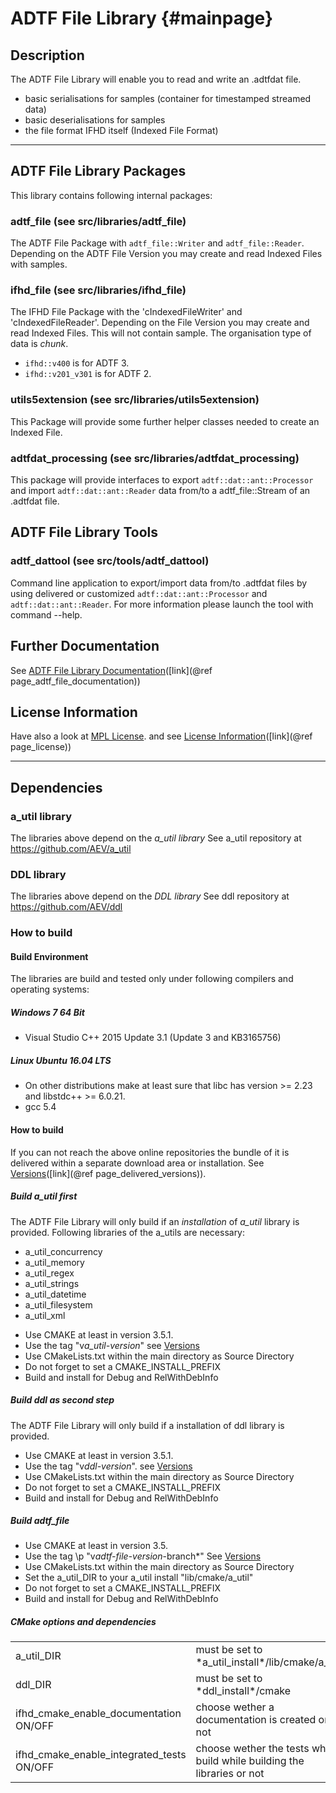 ADTF File Library      {#mainpage}
=================

## Description

The ADTF File Library will enable you to read and write an .adtfdat file.

* basic serialisations for samples (container for timestamped streamed data)
* basic deserialisations for samples
* the file format IFHD itself (Indexed File Format)

_____________________
 
## ADTF File Library Packages
 
This library contains following internal packages: 
 
### adtf_file (see src/libraries/adtf_file)
 
The ADTF File Package with `adtf_file::Writer` and `adtf_file::Reader`. Depending on the ADTF File Version you 
may create and read Indexed Files with samples.
  
### ifhd_file (see src/libraries/ifhd_file)

The IFHD File Package with the 'cIndexedFileWriter' and 'cIndexedFileReader'. Depending on the File Version you 
may create and read Indexed Files. This will not contain sample. The organisation type of data is *chunk*.
 
* `ifhd::v400` is for ADTF 3.
* `ifhd::v201_v301` is for ADTF 2.
 
### utils5extension (see src/libraries/utils5extension)

This Package will provide some further helper classes needed to create an Indexed File.

### adtfdat_processing (see src/libraries/adtfdat_processing)

This package will provide interfaces to export `adtf::dat::ant::Processor` and 
import `adtf::dat::ant::Reader` data from/to a adtf_file::Stream of an .adtfdat file.

## ADTF File Library Tools

### adtf_dattool (see src/tools/adtf_dattool)

Command line application to export/import data from/to .adtfdat files by using delivered or 
customized `adtf::dat::ant::Processor` and `adtf::dat::ant::Reader`. 
For more information please launch the tool with command --help.

## Further Documentation

See [ADTF File Library Documentation](./doc/input/adtf_file_documentation.md)([link](@ref page_adtf_file_documentation))

## License Information
 
Have also a look at [MPL License](./doc/license/MPL2.0.txt).
and see [License Information](./doc/input/used_licenses.md)([link](@ref page_license))

________________________

## Dependencies

### a_util library
 
The libraries above depend on the *a_util library* 
See a_util repository at https://github.com/AEV/a_util

### DDL library

The libraries above depend on the *DDL library* 
See ddl repository at https://github.com/AEV/ddl
 
### How to build

#### Build Environment
 
The libraries are build and tested only under following compilers and operating systems: 

##### Windows 7 64 Bit

* Visual Studio C++ 2015 Update 3.1 (Update 3 and KB3165756)
 
##### Linux Ubuntu 16.04 LTS

* On other distributions make at least sure that libc has version >= 2.23 and libstdc++ >= 6.0.21.
* gcc 5.4 
 
#### How to build
 
If you can not reach the above online repositories the bundle of it is delivered within a separate download area or installation. 
See [Versions](./doc/input/page_delivered_versions.md)([link](@ref page_delivered_versions)).

##### Build a_util first
 
The ADTF File Library will only build if an *installation* of *a_util* library is provided.
Following libraries of the a_utils are necessary:
* a_util_concurrency
* a_util_memory
* a_util_regex
* a_util_strings
* a_util_datetime
* a_util_filesystem
* a_util_xml
 
- Use CMAKE at least in version 3.5.1.  
- Use the tag  "v*a_util-version*" see [Versions](./doc/input/page_delivered_versions.md)
- Use CMakeLists.txt within the main directory as Source Directory
- Do not forget to set a CMAKE_INSTALL_PREFIX 
- Build and install for Debug and RelWithDebInfo

##### Build ddl as second step
 
The ADTF File Library will only build if a installation of ddl library is provided.
 
- Use CMAKE at least in version 3.5.1.  
- Use the tag "v*ddl-version*". see [Versions](./doc/input/page_delivered_versions.md)
- Use CMakeLists.txt within the main directory as Source Directory
- Do not forget to set a CMAKE_INSTALL_PREFIX 
- Build and install for Debug and RelWithDebInfo
 
##### Build adtf_file
 
- Use CMAKE at least in version 3.5.  
- Use the tag \p "v*adtf-file-version*-branch*" See [Versions](./doc/input/page_delivered_versions.md)
- Use CMakeLists.txt within the main directory as Source Directory
- Set the a_util_DIR to your a_util install "lib/cmake/a_util"
- Do not forget to set a CMAKE_INSTALL_PREFIX 
- Build and install for Debug and RelWithDebInfo

##### CMake options and dependencies

<table>
<tr>
<td>
a_util_DIR
</td>
<td>
must be set to *a_util_install*/lib/cmake/a_util 
</td>
<td>
See a_util repository at https://github.com/AEV/a_util
</td>
</tr>
<tr>
<td>
ddl_DIR
</td>
<td>
must be set to *ddl_install*/cmake
</td>
<td>
See ddl repository at https://github.com/AEV/ddl
</td>
</tr>

<tr>
<td>
ifhd_cmake_enable_documentation ON/OFF 
</td>
<td>
choose wether a documentation is created or not
</td>
<td>
dependency to a valid doxygen executable needed (see http://www.doxygen.nl/)
</td>
</tr>
<tr>
<td>
ifhd_cmake_enable_integrated_tests ON/OFF 
</td>
<td>
choose wether the tests where build while building the libraries or not
</td>
<td>
dependency to a valid gtest package needed (see https://github.com/google/googletest)
</td>
</tr>
</table>
